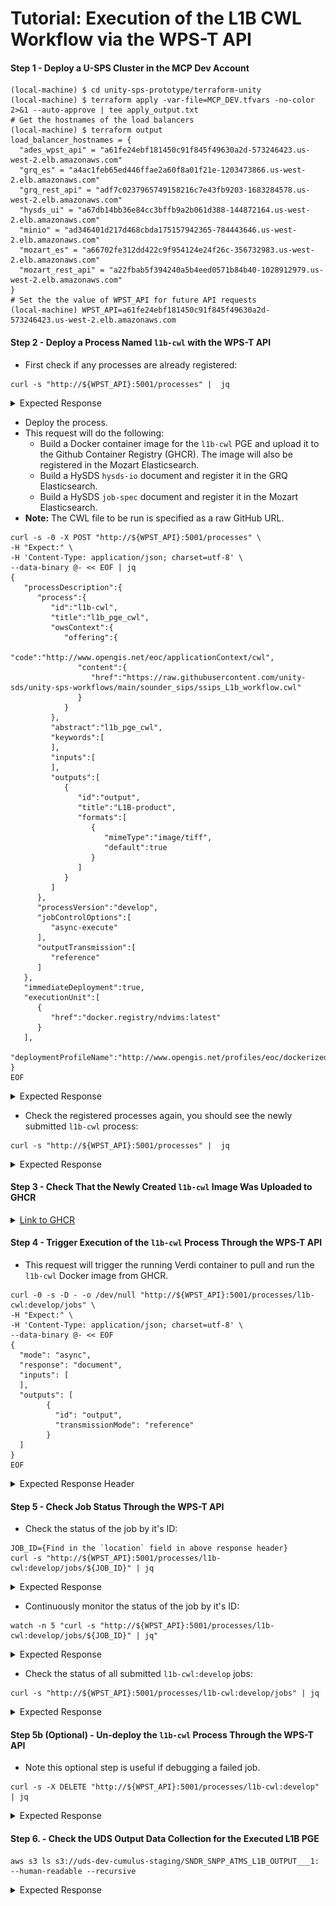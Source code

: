 # Tutorial: Execution of the L1B CWL Workflow via the WPS-T API



#### Step 1 - Deploy a U-SPS Cluster in the MCP Dev Account

```shell
(local-machine) $ cd unity-sps-prototype/terraform-unity
(local-machine) $ terraform apply -var-file=MCP_DEV.tfvars -no-color 2>&1 --auto-approve | tee apply_output.txt
# Get the hostnames of the load balancers
(local-machine) $ terraform output
load_balancer_hostnames = {
  "ades_wpst_api" = "a61fe24ebf181450c91f845f49630a2d-573246423.us-west-2.elb.amazonaws.com"
  "grq_es" = "a4ac1feb65ed446ffae2a60f8a01f21e-1203473866.us-west-2.elb.amazonaws.com"
  "grq_rest_api" = "adf7c0237965749158216c7e43fb9203-1683284578.us-west-2.elb.amazonaws.com"
  "hysds_ui" = "a67db14bb36e84cc3bffb9a2b061d388-144872164.us-west-2.elb.amazonaws.com"
  "minio" = "ad346401d217d468cbda175157942365-784443646.us-west-2.elb.amazonaws.com"
  "mozart_es" = "a66702fe312dd422c9f954124e24f26c-356732983.us-west-2.elb.amazonaws.com"
  "mozart_rest_api" = "a22fbab5f394240a5b4eed0571b84b40-1028912979.us-west-2.elb.amazonaws.com"
}
# Set the the value of WPST_API for future API requests
(local-machine) WPST_API=a61fe24ebf181450c91f845f49630a2d-573246423.us-west-2.elb.amazonaws.com
```

#### Step 2 - Deploy a Process Named `l1b-cwl` with the WPS-T API

* First check if any processes are already registered:

```shell
curl -s "http://${WPST_API}:5001/processes" |  jq
```

<details>

<summary>Expected Response</summary>

```json
{
  "processes": []
}
```

</details>

* Deploy the process.
* This request will do the following:
  * Build a Docker container image for the `l1b-cwl` PGE and upload it to the Github Container Registry (GHCR). The image will also be registered in the Mozart Elasticsearch.
  * Build a HySDS `hysds-io` document and register it in the GRQ Elasticsearch.
  * Build a HySDS `job-spec` document and register it in the Mozart Elasticsearch.
* **Note:** The CWL file to be run is specified as a raw GitHub URL.

```shell
curl -s -0 -X POST "http://${WPST_API}:5001/processes" \
-H "Expect:" \
-H 'Content-Type: application/json; charset=utf-8' \
--data-binary @- << EOF | jq
{
   "processDescription":{
	  "process":{
		 "id":"l1b-cwl",
		 "title":"l1b_pge_cwl",
		 "owsContext":{
			"offering":{
			   "code":"http://www.opengis.net/eoc/applicationContext/cwl",
			   "content":{
				  "href":"https://raw.githubusercontent.com/unity-sds/unity-sps-workflows/main/sounder_sips/ssips_L1b_workflow.cwl"
			   }
			}
		 },
		 "abstract":"l1b_pge_cwl",
		 "keywords":[
		 ],
		 "inputs":[
		 ],
		 "outputs":[
			{
			   "id":"output",
			   "title":"L1B-product",
			   "formats":[
				  {
					 "mimeType":"image/tiff",
					 "default":true
				  }
			   ]
			}
		 ]
	  },
	  "processVersion":"develop",
	  "jobControlOptions":[
		 "async-execute"
	  ],
	  "outputTransmission":[
		 "reference"
	  ]
   },
   "immediateDeployment":true,
   "executionUnit":[
	  {
		 "href":"docker.registry/ndvims:latest"
	  }
   ],
   "deploymentProfileName":"http://www.opengis.net/profiles/eoc/dockerizedApplication"
}
EOF
```

<details>

<summary>Expected Response</summary>

```shell
{
  "deploymentResult": {
    "processSummary": {
      "abstract": "l1b_pge_cwl",
      "id": "l1b-cwl",
      "jobControlOptions": [
        "async-execute"
      ],
      "keywords": [],
      "processDescriptionURL": "http://127.0.0.1:5000/processes/l1b-cwl:develop",
      "title": "l1b_pge_cwl",
      "version": "develop"
    }
  }
}
```

</details>

* Check the registered processes again, you should see the newly submitted `l1b-cwl` process:

```shell
curl -s "http://${WPST_API}:5001/processes" |  jq
```

<details>

<summary>Expected Response</summary>

```json
{
    "processes": [
        {
            "abstract": "l1b_pge_cwl",
            "executionUnit": "docker.registry/ndvims:latest",
            "id": "l1b-cwl:develop",
            "immediateDeployment": "true",
            "jobControlOptions": [
                "async-execute"
            ],
            "keywords": "",
            "outputTransmission": [
                "reference"
            ],
            "owsContextURL": "https://github.com/unity-sds/unity-sps-workflows/blob/main/sounder_sips/ssips_L1b_workflow.cwl",
            "processVersion": "develop",
            "title": "l1b_pge_cwl"
        }
    ]
}
```

</details>

#### Step 3 - Check That the Newly Created `l1b-cwl` Image Was Uploaded to GHCR

<details>

<summary><a href="https://github.com/orgs/unity-sds/packages/container/package/unity-sps-prototype%2Fl1b-cwl">Link to GHCR</a></summary>

<img src="../../../../.gitbook/assets/image (2).png" alt="" data-size="original">

</details>

#### Step 4 - Trigger Execution of the `l1b-cwl` Process Through the WPS-T API

* This request will trigger the running Verdi container to pull and run the `l1b-cwl` Docker image from GHCR.

```shell
curl -0 -s -D - -o /dev/null "http://${WPST_API}:5001/processes/l1b-cwl:develop/jobs" \
-H "Expect:" \
-H 'Content-Type: application/json; charset=utf-8' \
--data-binary @- << EOF
{
  "mode": "async",
  "response": "document",
  "inputs": [
  ],
  "outputs": [
        {
          "id": "output",
          "transmissionMode": "reference"
        }
  ]
}
EOF
```

<details>

<summary>Expected Response Header</summary>

```shell
HTTP/1.1 201 CREATED
Server: Werkzeug/2.2.2 Python/3.8.10
Date: Mon, 07 Nov 2022 23:23:20 GMT
Content-Type: application/json
Content-Length: 3
code: 201
location: http://127.0.0.1:5000/processes/l1b-cwl:develop/jobs/faddc45e-3d2f-4b29-837e-f85ca3cf9783
ContentType: application/json
Connection: close
```

</details>

#### Step 5 - Check Job Status Through the WPS-T API

* Check the status of the job by it's ID:

```shell
JOB_ID={Find in the `location` field in above response header}
curl -s "http://${WPST_API}:5001/processes/l1b-cwl:develop/jobs/${JOB_ID}" | jq
```

<details>

<summary>Expected Response</summary>

```shell
{
  "jobID": "90cba99f-b980-4d7b-b6ff-7eb943dda88f",
  "message": "Status of job 90cba99f-b980-4d7b-b6ff-7eb943dda88f",
  "status": "succeeded"
}
```

</details>

* Continuously monitor the status of the job by it's ID:

```shell
watch -n 5 "curl -s "http://${WPST_API}:5001/processes/l1b-cwl:develop/jobs/${JOB_ID}" | jq"
```

<details>

<summary>Expected Response</summary>

```shell
Every 5.0s: curl -s http://a71a54...  MT-315710: Mon Nov  7 17:20:10 2022

{
  "jobID": "68066f70-85f1-4894-9545-8791a1945842",
  "message": "Status of job 68066f70-85f1-4894-9545-8791a1945842",
  "status": "running" # monitor until completion (succeeded/failed)
}

```

</details>

* Check the status of all submitted `l1b-cwl:develop` jobs:

```shell
curl -s "http://${WPST_API}:5001/processes/l1b-cwl:develop/jobs" | jq
```

<details>

<summary>Expected Response</summary>

```json
{
  "jobs": [
    {
      "inputs": [],
      "jobID": "5e45d1cc-8106-45e1-a866-e2e715360f1e",
      "status": "succeeded"
    },
    {
      "inputs": [],
      "jobID": "cfa264d6-c639-4cef-b2d1-9cc5d02f06a1",
      "status": "succeeded"
    },
    {
      "inputs": [],
      "jobID": "90cba99f-b980-4d7b-b6ff-7eb943dda88f",
      "status": "succeeded"
    }
  ]
}
```

</details>

#### Step 5b (Optional) - Un-deploy the `l1b-cwl` Process Through the WPS-T API

* Note this optional step is useful if debugging a failed job.

```shell
curl -s -X DELETE "http://${WPST_API}:5001/processes/l1b-cwl:develop" | jq
```

<details>

<summary>Expected Response</summary>

```json
{
  "undeploymentResult": {
    "abstract": "l1b_pge_cwl",
    "executionUnit": "docker.registry/ndvims:latest",
    "id": "l1b-cwl:develop",
    "immediateDeployment": "true",
    "jobControlOptions": [
      "async-execute"
    ],
    "keywords": "",
    "outputTransmission": [
      "reference"
    ],
    "owsContextURL": "https://raw.githubusercontent.com/unity-sds/unity-sps-workflows/main/sounder_sips/ssips_L1b_workflow.cwl",
    "processVersion": "develop",
    "title": "l1b_pge_cwl"
  }
}
```

</details>

#### Step 6. - Check the UDS Output Data Collection for the Executed L1B PGE

```shell
aws s3 ls s3://uds-dev-cumulus-staging/SNDR_SNPP_ATMS_L1B_OUTPUT___1: --human-readable --recursive
```

<details>

<summary>Expected Response</summary>

```shell
2022-11-07 17:19:15    1.7 KiB SNDR_SNPP_ATMS_L1B_OUTPUT___1:test_file02/SNDR_SNPP_ATMS_L1B_OUTPUT___1:test_file02.cmr.xml
2022-11-07 17:18:33    5.6 MiB SNDR_SNPP_ATMS_L1B_OUTPUT___1:test_file02/test_file02.nc
2022-11-07 17:18:33    3.8 KiB SNDR_SNPP_ATMS_L1B_OUTPUT___1:test_file02/test_file02.nc.cas
2022-11-07 17:19:13    1.7 KiB SNDR_SNPP_ATMS_L1B_OUTPUT___1:test_file03/SNDR_SNPP_ATMS_L1B_OUTPUT___1:test_file03.cmr.xml
2022-11-07 17:18:33    5.3 MiB SNDR_SNPP_ATMS_L1B_OUTPUT___1:test_file03/test_file03.nc
2022-11-07 17:18:33    3.8 KiB SNDR_SNPP_ATMS_L1B_OUTPUT___1:test_file03/test_file03.nc.cas
2022-11-07 17:19:11    1.7 KiB SNDR_SNPP_ATMS_L1B_OUTPUT___1:test_file04/SNDR_SNPP_ATMS_L1B_OUTPUT___1:test_file04.cmr.xml
2022-11-07 17:18:33    5.5 MiB SNDR_SNPP_ATMS_L1B_OUTPUT___1:test_file04/test_file04.nc
2022-11-07 17:18:34    3.8 KiB SNDR_SNPP_ATMS_L1B_OUTPUT___1:test_file04/test_file04.nc.cas
2022-11-07 17:19:17    1.7 KiB SNDR_SNPP_ATMS_L1B_OUTPUT___1:test_file05/SNDR_SNPP_ATMS_L1B_OUTPUT___1:test_file05.cmr.xml
2022-11-07 17:18:34    5.3 MiB SNDR_SNPP_ATMS_L1B_OUTPUT___1:test_file05/test_file05.nc
2022-11-07 17:18:34    3.8 KiB SNDR_SNPP_ATMS_L1B_OUTPUT___1:test_file05/test_file05.nc.cas
2022-11-07 17:19:12    1.7 KiB SNDR_SNPP_ATMS_L1B_OUTPUT___1:test_file06/SNDR_SNPP_ATMS_L1B_OUTPUT___1:test_file06.cmr.xml
2022-11-07 17:18:34    5.3 MiB SNDR_SNPP_ATMS_L1B_OUTPUT___1:test_file06/test_file06.nc
2022-11-07 17:18:34    3.8 KiB SNDR_SNPP_ATMS_L1B_OUTPUT___1:test_file06/test_file06.nc.cas
2022-11-07 17:19:14    1.7 KiB SNDR_SNPP_ATMS_L1B_OUTPUT___1:test_file07/SNDR_SNPP_ATMS_L1B_OUTPUT___1:test_file07.cmr.xml
2022-11-07 17:18:34    5.3 MiB SNDR_SNPP_ATMS_L1B_OUTPUT___1:test_file07/test_file07.nc
2022-11-07 17:18:34    3.8 KiB SNDR_SNPP_ATMS_L1B_OUTPUT___1:test_file07/test_file07.nc.cas
2022-11-07 17:19:15    1.7 KiB SNDR_SNPP_ATMS_L1B_OUTPUT___1:test_file08/SNDR_SNPP_ATMS_L1B_OUTPUT___1:test_file08.cmr.xml
2022-11-07 17:18:35    5.7 MiB SNDR_SNPP_ATMS_L1B_OUTPUT___1:test_file08/test_file08.nc
2022-11-07 17:18:35    3.8 KiB SNDR_SNPP_ATMS_L1B_OUTPUT___1:test_file08/test_file08.nc.cas
2022-11-07 17:19:14    1.7 KiB SNDR_SNPP_ATMS_L1B_OUTPUT___1:test_file09/SNDR_SNPP_ATMS_L1B_OUTPUT___1:test_file09.cmr.xml
2022-11-07 17:18:35    5.7 MiB SNDR_SNPP_ATMS_L1B_OUTPUT___1:test_file09/test_file09.nc
2022-11-07 17:18:35    3.8 KiB SNDR_SNPP_ATMS_L1B_OUTPUT___1:test_file09/test_file09.nc.cas
2022-11-07 17:19:13    1.7 KiB SNDR_SNPP_ATMS_L1B_OUTPUT___1:test_file10/SNDR_SNPP_ATMS_L1B_OUTPUT___1:test_file10.cmr.xml
2022-11-07 17:18:35    5.4 MiB SNDR_SNPP_ATMS_L1B_OUTPUT___1:test_file10/test_file10.nc
2022-11-07 17:18:35    3.8 KiB SNDR_SNPP_ATMS_L1B_OUTPUT___1:test_file10/test_file10.nc.cas
2022-11-07 17:19:15    1.7 KiB SNDR_SNPP_ATMS_L1B_OUTPUT___1:test_file11/SNDR_SNPP_ATMS_L1B_OUTPUT___1:test_file11.cmr.xml
2022-11-07 17:18:36    5.5 MiB SNDR_SNPP_ATMS_L1B_OUTPUT___1:test_file11/test_file11.nc
2022-11-07 17:18:36    3.8 KiB SNDR_SNPP_ATMS_L1B_OUTPUT___1:test_file11/test_file11.nc.cas
2022-11-07 17:19:16    1.7 KiB SNDR_SNPP_ATMS_L1B_OUTPUT___1:test_file12/SNDR_SNPP_ATMS_L1B_OUTPUT___1:test_file12.cmr.xml
2022-11-07 17:18:36    5.8 MiB SNDR_SNPP_ATMS_L1B_OUTPUT___1:test_file12/test_file12.nc
2022-11-07 17:18:36    3.8 KiB SNDR_SNPP_ATMS_L1B_OUTPUT___1:test_file12/test_file12.nc.cas
2022-11-07 17:19:12    1.7 KiB SNDR_SNPP_ATMS_L1B_OUTPUT___1:test_file13/SNDR_SNPP_ATMS_L1B_OUTPUT___1:test_file13.cmr.xml
2022-11-07 17:18:36    5.8 MiB SNDR_SNPP_ATMS_L1B_OUTPUT___1:test_file13/test_file13.nc
2022-11-07 17:18:37    3.8 KiB SNDR_SNPP_ATMS_L1B_OUTPUT___1:test_file13/test_file13.nc.cas
2022-11-07 17:19:14    1.7 KiB SNDR_SNPP_ATMS_L1B_OUTPUT___1:test_file14/SNDR_SNPP_ATMS_L1B_OUTPUT___1:test_file14.cmr.xml
2022-11-07 17:18:37    5.7 MiB SNDR_SNPP_ATMS_L1B_OUTPUT___1:test_file14/test_file14.nc
2022-11-07 17:18:37    3.8 KiB SNDR_SNPP_ATMS_L1B_OUTPUT___1:test_file14/test_file14.nc.cas
2022-11-07 17:19:15    1.7 KiB SNDR_SNPP_ATMS_L1B_OUTPUT___1:test_file15/SNDR_SNPP_ATMS_L1B_OUTPUT___1:test_file15.cmr.xml
2022-11-07 17:18:37    5.9 MiB SNDR_SNPP_ATMS_L1B_OUTPUT___1:test_file15/test_file15.nc
2022-11-07 17:18:37    3.8 KiB SNDR_SNPP_ATMS_L1B_OUTPUT___1:test_file15/test_file15.nc.cas
2022-11-07 17:19:15    1.7 KiB SNDR_SNPP_ATMS_L1B_OUTPUT___1:test_file16/SNDR_SNPP_ATMS_L1B_OUTPUT___1:test_file16.cmr.xml
2022-11-07 17:18:37    5.9 MiB SNDR_SNPP_ATMS_L1B_OUTPUT___1:test_file16/test_file16.nc
2022-11-07 17:18:38    3.8 KiB SNDR_SNPP_ATMS_L1B_OUTPUT___1:test_file16/test_file16.nc.cas
2022-11-07 17:19:15    1.7 KiB SNDR_SNPP_ATMS_L1B_OUTPUT___1:test_file17/SNDR_SNPP_ATMS_L1B_OUTPUT___1:test_file17.cmr.xml
2022-11-07 17:18:38    5.7 MiB SNDR_SNPP_ATMS_L1B_OUTPUT___1:test_file17/test_file17.nc
2022-11-07 17:18:38    3.8 KiB SNDR_SNPP_ATMS_L1B_OUTPUT___1:test_file17/test_file17.nc.cas
2022-11-07 17:19:16    1.7 KiB SNDR_SNPP_ATMS_L1B_OUTPUT___1:test_file18/SNDR_SNPP_ATMS_L1B_OUTPUT___1:test_file18.cmr.xml
2022-11-07 17:18:38    5.6 MiB SNDR_SNPP_ATMS_L1B_OUTPUT___1:test_file18/test_file18.nc
2022-11-07 17:18:38    3.8 KiB SNDR_SNPP_ATMS_L1B_OUTPUT___1:test_file18/test_file18.nc.cas
2022-11-07 17:19:16    1.7 KiB SNDR_SNPP_ATMS_L1B_OUTPUT___1:test_file19/SNDR_SNPP_ATMS_L1B_OUTPUT___1:test_file19.cmr.xml
2022-11-07 17:18:38    5.3 MiB SNDR_SNPP_ATMS_L1B_OUTPUT___1:test_file19/test_file19.nc
2022-11-07 17:18:38    3.8 KiB SNDR_SNPP_ATMS_L1B_OUTPUT___1:test_file19/test_file19.nc.cas
```

</details>
